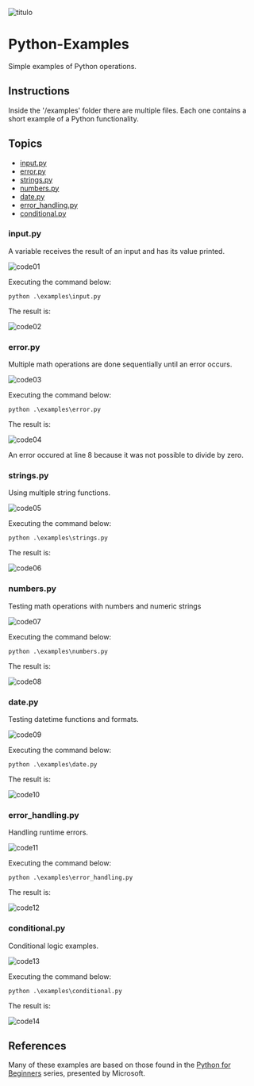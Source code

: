 ![titulo](/docs/titulo.JPG)

# Python-Examples

Simple examples of Python operations.

## Instructions

Inside the '/examples' folder there are multiple files. Each one contains a short example of a Python functionality.

## Topics
 - [input.py](#inputpy)
 - [error.py](#errorpy)
 - [strings.py](#stringspy)
 - [numbers.py](#numberspy)
 - [date.py](#datepy)
 - [error_handling.py](#error_handlingpy)
 - [conditional.py](#conditionalpy)

### input.py

A variable receives the result of an input and has its value printed.

![code01](/docs/code01.JPG)

Executing the command below:

```batch
python .\examples\input.py
```

The result is:

![code02](/docs/code02.JPG)

### error.py

Multiple math operations are done sequentially until an error occurs.

![code03](/docs/code03.JPG)

Executing the command below:

```batch
python .\examples\error.py
```

The result is:

![code04](/docs/code04.JPG)

An error occured at line 8 because it was not possible to divide by zero.

### strings.py

Using multiple string functions.

![code05](/docs/code05.JPG)

Executing the command below:

```batch
python .\examples\strings.py
```

The result is:

![code06](/docs/code06.JPG)

### numbers.py

Testing math operations with numbers and numeric strings

![code07](/docs/code07.JPG)

Executing the command below:

```batch
python .\examples\numbers.py
```

The result is:

![code08](/docs/code08.JPG)

### date.py

Testing datetime functions and formats.

![code09](/docs/code09.JPG)

Executing the command below:

```batch
python .\examples\date.py
```

The result is:

![code10](/docs/code10.JPG)

### error_handling.py

Handling runtime errors.

![code11](/docs/code11.JPG)

Executing the command below:

```batch
python .\examples\error_handling.py
```

The result is:

![code12](/docs/code12.JPG)

### conditional.py

Conditional logic examples.

![code13](/docs/code13.JPG)

Executing the command below:

```batch
python .\examples\conditional.py
```

The result is:

![code14](/docs/code14.JPG)

## References

Many of these examples are based on those found in the [Python for Beginners](https://www.youtube.com/watch?v=jFCNu1-Xdsw&list=PLlrxD0HtieHhS8VzuMCfQD4uJ9yne1mE6) series, presented by Microsoft.
